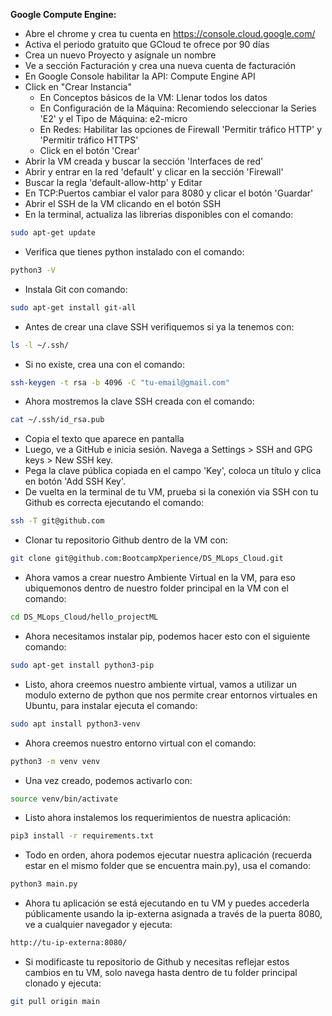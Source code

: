 **Google Compute Engine:**

- Abre el chrome y crea tu cuenta en https://console.cloud.google.com/
- Activa el periodo gratuito que GCloud te ofrece por 90 días
- Crea un nuevo Proyecto y asígnale un nombre
- Ve a sección Facturación y crea una nueva cuenta de facturación
- En Google Console habilitar la API: Compute Engine API
- Click en "Crear Instancia"
  - En Conceptos básicos de la VM: Llenar todos los datos
  - En Configuración de la Máquina: Recomiendo seleccionar la Series 'E2' y el Tipo de Máquina: e2-micro
  - En Redes: Habilitar las opciones de Firewall 'Permitir tráfico HTTP' y 'Permitir tráfico HTTPS'
  - Click en el botón 'Crear'
- Abrir la VM creada y buscar la sección 'Interfaces de red'
- Abrir y entrar en la red 'default' y clicar en la sección 'Firewall'
- Buscar la regla 'default-allow-http' y Editar
- En TCP:Puertos cambiar el valor para 8080 y clicar el botón 'Guardar'
- Abrir el SSH de la VM clicando en el botón SSH
- En la terminal, actualiza las librerias disponibles con el comando:

```bash
sudo apt-get update
```

- Verifica que tienes python instalado con el comando:

```bash
python3 -V
```

- Instala Git con comando:

```bash
sudo apt-get install git-all
```

- Antes de crear una clave SSH verifiquemos si ya la tenemos con:

```bash
ls -l ~/.ssh/
```

- Si no existe, crea una con el comando:

```bash
ssh-keygen -t rsa -b 4096 -C "tu-email@gmail.com"
```

- Ahora mostremos la clave SSH creada con el comando:

```bash
cat ~/.ssh/id_rsa.pub
```

- Copia el texto que aparece en pantalla
- Luego, ve a GitHub e inicia sesión. Navega a Settings > SSH and GPG keys > New SSH key.
- Pega la clave pública copiada en el campo 'Key', coloca un título y clica en botón 'Add SSH Key'.
- De vuelta en la terminal de tu VM, prueba si la conexión via SSH con tu Github es correcta ejecutando el comando:

```bash
ssh -T git@github.com
```

- Clonar tu repositorio Github dentro de la VM con:

```bash
git clone git@github.com:BootcampXperience/DS_MLops_Cloud.git
```

- Ahora vamos a crear nuestro Ambiente Virtual en la VM, para eso ubiquemonos dentro de nuestro folder principal en la VM con el comando:

```bash
cd DS_MLops_Cloud/hello_projectML
```

- Ahora necesitamos instalar pip, podemos hacer esto con el siguiente comando:

```bash
sudo apt-get install python3-pip
```

- Listo, ahora creemos nuestro ambiente virtual, vamos a utilizar un modulo externo de python que nos permite crear entornos virtuales en Ubuntu, para instalar ejecuta el comando:

```bash
sudo apt install python3-venv
```

- Ahora creemos nuestro entorno virtual con el comando:

```bash
python3 -m venv venv
```

- Una vez creado, podemos activarlo con:

```bash
source venv/bin/activate
```

- Listo ahora instalemos los requerimientos de nuestra aplicación:

```bash
pip3 install -r requirements.txt
```

- Todo en orden, ahora podemos ejecutar nuestra aplicación (recuerda estar en el mismo folder que se encuentra main.py), usa el comando:

```bash
python3 main.py
```

- Ahora tu aplicación se está ejecutando en tu VM y puedes accederla públicamente usando la ip-externa asignada a través de la puerta 8080, ve a cualquier navegador y ejecuta:

```bash
http://tu-ip-externa:8080/
```

- Si modificaste tu repositorio de Github y necesitas reflejar estos cambios en tu VM, solo navega hasta dentro de tu folder principal clonado y ejecuta:

```bash
git pull origin main
```

